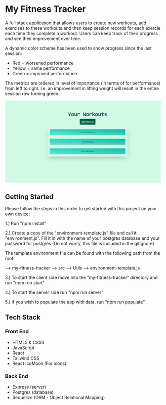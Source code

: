 # My Fitness Tracker

A full stack application that allows users to create new workouts, add exercises to these workouts and then keep session records for each exercie each time they complete a workout. Users can keep track of their progress and see their improvement over time.

A dynamic color scheme has been used to show progress since the last session:

- Red = worsened performance
- Yellow = same performance
- Green = improved performance

The metrics are ordered in level of importance (in terms of for performance) from left to right.
I.e. an improvement in lifting weight will result in the entire session row turning green.

![Home Page View Screenshot](/Readme-screenshot-2.png?raw=true "Home Page View")

## Getting Started

Please follow the steps in this order to get started with this project on your own device:

1.) Run "npm install"

2.) Create a copy of the "environment-template.js" file and call it "environment.js". Fill it in with the name of your postgres database and your password for postgres (Do not worry, this file is included in the gitignore)

The template environment file can be found with the following path from the root:

--> my-fitness-tracker --> src --> Utils --> environment-template.js

3.) To start the client side move into the "my-fitness-tracker" directory and run "npm run start"

4.) To start the server side run "npm run server"

5.) If you wish to populate the app with data, run "npm run populate"

## Tech Stack

### Front End

- HTML5 & CSS3
- JavaScript
- React
- Tailwind CSS
- React IcoMoon (For icons)

### Back End

- Express (server)
- Postgres (database)
- Sequelize (ORM - Object Relational Mapping)
